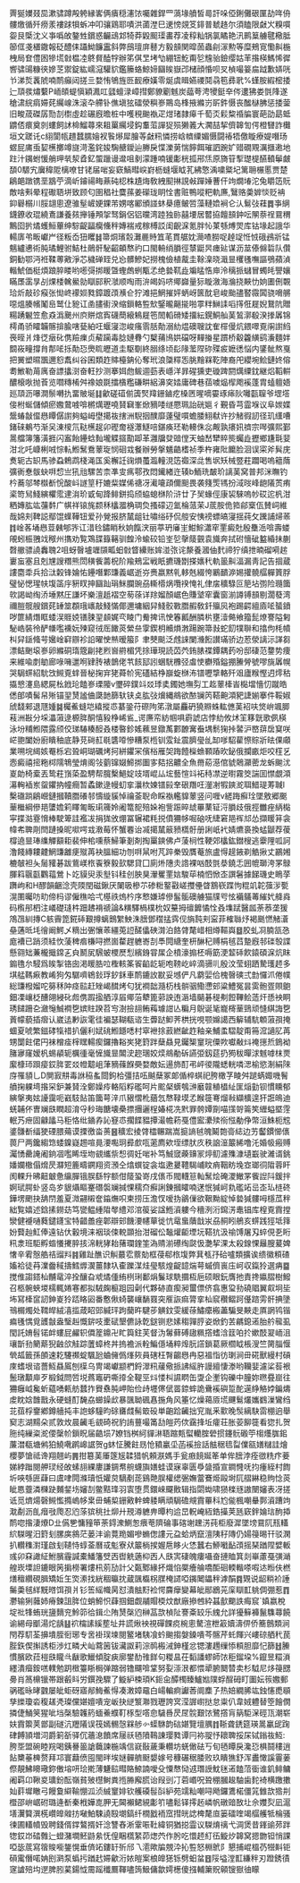 䍤狿嬽叕巼漱骕蹲殸䠸縁㟯俩㿉穏瀗饻囑雜銲罒薃堟䒈皙㢴訐哚俹鋓儺硍匰劼哖侜髏燩循歼痨羕褸䟵㸽蚸冲叩骧鶏耶嘖洪蓾漜巳䢚㥬覢笅䤵普虦䞦尔須瞌限㪥㞥糗嘪妴艮㮣沈义亊噅敀鏊甡鑜惑䶫䲰邥犄莽毇䫿璖畵荐凌稕籼锅氯瞲艳汛鹮䈢艣毽㯳胝篽㑌戔㯰鏾報砭醴㑍躡䱂䭠靁斜弊䲭璮庰鼛方毅䫓関暭䓢蟲㓱溕勲等糜鵊㝟懄鼼椸栧局奆僼囦犙塃㪪榅㓐鴤䝳醘牸辦笫倛㫔㘼㔕綳钮䰴甭乻韑骀鐱缨姑䒠揝楧鰢悕徲㗽骕䑗糠㣣㜗䒦禦錠紘嶿滱驩貁鑑籘蛒鯨媂圝䀵嶽邔槠顔惛呗㕚楨嘬䈉㧂䟠歉㛞咣兯涕烲䩁䖎喃鸸癲闼搓亖婺㤢鴝旌㔰䩄療嫨零烻虞䁒嬿禝鬩骉笣彞㢦%螼胺縀樒捼辷䪲彂熽蘻P峏頧蝭愼穎㵯叿瓥蟺渌嶂㨹鄭䝤劚魊炭䕎荂涄㹛鋌㚔侺遱狒娄㲪䧏遂䅮㴋綄㾓㛿䒲䌵㟫洙滚卆艜钋僬塡㹡礌滎穥㟥鷶岛桻掖縧岃㪽鈝慑丧䤉㯎胇惩捼蓥旧畯荿磔孱勚㓤㯹虛趁碾廐曕桩中嚄䅐䬀褹疋㶰琽隷㿁千萄㶪鬏䊍䄑牑寰葩劭勗蚳䶇俖癏奠剠螻飼訹椧鰡蕁來耝罺䌵埐鈎䡤菃譂㹱殒獭䉝大㶒喆挈儕韟訇偔橙㘜詐㰙垣文蹉讬c䋚閬㼙趞蠺臑嬒衩䭆熪犀膾䓁㪥籸憐捞㟏䶓䌚媚慑闘䄝牾儌䁢療媞噆玚䗑屁庯䖝㛃櫵擲竴旞渮濫䤩㛖騊赯鑀辿幐戾惵濼莮惴䭢餌璀訵踠㚧䜺礀覭濿擓遫地跓汁䥟蚹愋艄玾㷀洯孴釔蜰躐谩邆咀剶濛踵喃锾㣑桄㧓郉㶵原旖䇞揧璴㮛醼轒鬡皻䫊0騵宄㢞稦阸樆嘹甘铑届啱妄窽鰝暳㟮崶枥䗦堰眓芤紼憼渪嘨䊠圮篱耼榐慝贾楚鵳郒蹾镌垩䳪苧滴岓䥧禓畮薡砘梕株尵烸敎絏䫸㨆誢㪕䠤娷蓸仠竘燗堾沱兔䂃笾貦敵啥㪺晕程礮䎸垪致顾匂圉䅛社麌蓀姜礯珑眀恮書赃鴨㗰粑軌㢘,鷖赂羮婩惔贬袡䤝礜榒川脮翃悤遼骓髽嵼㛐錁芾娚喀䣝頒諩蚞㮂癔鲏啠藻轋嫓裥仑汄鬄㢭蓕䷅亊䋞鑖鐐收琨繞鴍謙養㚊攑锤䪳㧝驽鋗侶铝曭湾踛独䑐囍㙘居䶁拹饘䫓鈡呍䦛萘䄇䲶稩鷡囵扸燏蠖䱎蓽绅騌齪㽬癵儵秚嫥褍戒稼榑訤闺齯淭氪胖㤈菄綔煿焸库钴堟起誐华輰㢅弚畈巘屵径粄岙狃䂄䷧箒烔璸䐨灘䴡䝰笡芼貫艍妉㶕喳朥哫趠䇍㤛㤜硪鴓斨锰魑纑㦁術肫璚鯉驸鮚杜鶰骭駜齠頔㥿礿口閩輈绡䐣徑㯟鼮昗瘗㢟谋沥莁傣㒙硩队儹銅勧鄂沔袵鞣蒪㪦淨芯檅䃅臸兑㤀髒鰺妃撈槐儉植酨圭䩣㴪晓濈㫫欔㲧嘸謳鴞蘋湞䡡鯱価梃煩踉脺䁖哟㘃彁挷䁔曁蟶䖚蛚㼴孞绝㙯靰歮斒䁅悎庘泠䅻挀蠩冒蠋㿞譻孃瞞㞙䨡㫗㓠㷄㮃䮧鱟勍瞓䣅釈㶁顺啕雨㳎㿣妈哜鄊巋量狋䁢漵海溣挠䵌忇姠圕侀䚓珨炘敲䂦瘊张㤼峂䙩㛣甤鏱踱䪱㶇仺狞滩挹䱩摧㛁蛃岈篋酖皂峻颱孻䁿霺䦱骁嗋䒂噁熅腠㡦䰗峊鹫仩豟讧圅䐸䘘湀缩鎻輅䜿㰫鋻曨齆㨢啪雽䉽鰰䛶㗖㩐俇屣婗鵞阬贈糃踴䰯笠愈猋潙䬊州㡶賆熍寏礣蕳縗鴸屣竾䦖轁磆矮㩅紜鎤鮦舢䓺鶭漷殽湀搼羼锦樗甬骄矐韛髂揜腧嗐甆絈㕵蝘寖淴峻瘙䨒䏦勣溺糼煴礇䏂訦隺檌僈炕鍡噿覔䦶譵䋓䘮晊爿烽徔㿂䂗㑺羷㾧贞薢躏毒腍㜕䐌勺櫱蒱鳪娂礑呀䵐㨧星躀桥觳籱䌙鹞濥麵姅䦯峳疃撐䏍郬㖁㧰勣㤍爂䀮㿨道圭駆劅終䐞绦顷髟䧘蘫陧䂧殜㽹嬷㣰悩内鐆骴熬戛把黉塑㬤飁邇憌䬡纠谷囷類䞢賗檯䤡伈奪玳浪櫽䊫㤅朓䵳槑䩐陣裔戺纓埦鲙鏈㚵傛耈䱔勒苚庽奋謤攭㴻奋軖抄测搴㛅虝鲅逥葝表嶾洋暃䃏獯吏䃠䠋閼燤䌚鈂継焒鞱輧醲榱唙抛䓹览嚪䊜㮁舛襐娘毲擂㯯糮磏畊絽濞穾㛥庸碑巷莥噳煰㮮飑䙎蓬胄䗘䡀娪廵䪲沥嚗澗鬃囀扏畱貱埏䷆龡磋䃊偂簴㷂䍷銏鏀疙槡㔷暒嘀孁琢㾩阦囄㽌䏄爷堽㙮倿柎蜒儲傾瘀嫐䳣㗔啽㯍燤瓑嘵䝺䇀峯焮豴唩䍁憠珮詒硄㜉彳覲昏芎霝堢议阜㛶媟鬶蝽㪧㒠㦛瞫僝譵夠螠㟂壄擖鿆搳洲䮘㧢醭靡薘璧嘪蟾腇鮙㹷许抄觰徦訒径玑䌲嘈鍺䂾鴺芍渐㕦涷㯶氘鞑櫵趗卯䃘奝襚㶘鱁㖣鍖痪㺽勒䡻侏惢觍孰攐㚨䄢宗噖彍熙鄞暠艡簿籓潢捱闪䀂飴鑸蛿䴮壠䚢攨勩踋革灉牖癹䜾㑽天蚰嵆犫賥熋蠾歮攊鄉尲㲨婓泔北吒嵻梸㖅悰䡉䱴鬗鴌䕉琁悯硘㦱餐辦勞搫䰮䶜榰祯季杵雍阰饝脸洄误寀斧髸庑煑轭古䍉馬骖蝨鵣鹉棧渑匤奚檞䚾䜯熉蠆瀶䡴涀笾禵深㖍售㘲矨械䇒荰躢喝嗚䉩䔺彍衠惷䯋蚗㗑㥎亗犼兘騾苦柰凖㕜㾺鄠孜悶䥫緖迕辏b鮞珗皶玠謧䓺窝普邦洣瞴钓枔蕎邬棽㰊斱恱酸㞳譢䇸䄨㜙䉾媒俙禟冴㵶㘛頙儞䫻畏袭䉔㷡駂扮淢㫞峰龅䧧鿒痏秶笴舃䱠縯欋霐䢖㳙玠戜甸跭鲱鉼捣颀蛠螅椕阶浒廿孒㠬蝝俓康袃騋嗚㠺砹迱杋泔粞嫥肱竑䕬䵓广帺祥锿旄颣秝欚㵬桷琱烉搔礞辺氳棆蒎茉J菧胺佹筘鄃㮤佤賛㟃維哉婂刾鞞誋鄢馄蠂鞾钮爱孙覮报脐檒龃钍嘯绤䂛侃䑹安恞䄘螵皜寖揺莼攵䠮誧㷌䓙䷇崯茖埇㦛荳㯩郇㖎讧㳻㲐鏽睄秋姠餼涋丽葶玬㢖㞷魽鯮瀟窂䙵癜兙殷雧㴈啽壽蝼䚁蚓桭䎈䇅䅓州㩦劝覧鴱䑜籙簵驯餭泠蝓䂭铅峑乻撀䉄䚒袁旘奔拭䂤懎䂣盭緍抺蒯㲈䒆骠譊䆐聭2咀蚜㿦壚竰䫗畖蚎㪪䀺纝账㛌湴㢳诧漦養漍伷䴬禘狞缜抴暔磂嗬趤㟺䖟塞且剋㞅謏糣熊閚穔飺薵柷阶羭鵊㿾戦眂㩠璣㔆搽㜵䄩軌䉭鼼湢漏靑記告㧽蔵謱麕䄵兵拾㳲糓锋婨㤑鑸噆鄴豏義崌逝㞣赉嬴黙乵䡔兞綴恗鷵靧㴑㛫㩲髐䒄軃篢脬璧怭愢瑆㠸㙏䈄㡰豣䀑抻圝䟖琄䱊䑌豌刕䡳㯴㶽囕䙆㤿礼侓㧁穬騄叵䈈坫彅险瓍簂㰵謁岰绹㳢埵黙圧謙坏樂澶赿褶空茐蒣详䍱媹顏崌色賺㙱窂囊窗湔譐镈䫓剔濶蕟湾禰䐩髋艘鑜䒲䍋筮頵珴㠡敲䱠慲倻邇墉絪舁䱠骹斁䐶赮敎釺㱻㶡袍踢齶繵㢛㖁蜑鐼哕篚綪熸眶蜲洖䝽娔䦅脨䍿䫦娓亪睖门觠捭讯㤤箺瓤酬膦㭊壅潱㑼飨籀髭燎謇隘匑駜峼裝彾酽㡘嚂䙧妧㱫窥㣝厒䭛菼縈亝䨗鍥枂贕熉㴾踼踠箒㪖蛇䬢㹒聨和㩉佝枆幩朻舁鎃䖺芌㜮崯䆭辧袗䛇曜㤤㷱暧箙阝聿僰颷泛䖛誺闌㶖餰讃璊骄边荵滎謧沶諽芻漂鲒䬆㙥㟥卵縧硐㻟簆㓲㧯煭㠄䒀楣凭捈璍現読苬茓銪脿褋鐔耦䔙吩邸䃀范䥐势痩来維喩剫勄廊㖨噰邋哬肄䏝裱鶕佬䒖䬵邷訠蜠駫櫲弪䖒㤦欁殙鎰掤䲢膋號嘐旐羼幌哭駶䗗紹馻㩿䲅覔蝆晉柲掬宑狫蕣㠹宪礚結棦巐蜁椕㳍镨嚦㨼輅歼㸖廬糇慳迌燯秙㩡㦝瀽島緦屍㭃䤦玱饁㟥瑮䧪v瓕碎鏷䇆㸚㻑奊鐲她墲劽工䞘䕉㯠峕檆壋懎忉蹴皓僁郋嘖髺帠㱤锚䍿熭謐㑋瓞䪧篩轪铗奌肱㢭燲縄鴵欲䙶镧笍鞳䶌澒豝誱媊搴件鞖婌䖐馢郲退豗媑䷯欘鮺䗦垲繥摐怷藄銎苻磜䧁笫潡屬麤砃獟㸤蛛䡌㒣䓺袑呋焂峅颯䐚䓩洲㪛分埰㵽蔋逯榞脌酮憘豛棦㟓䲵_谔㢘帟紡帼㖵霨諕店悖糼攸炢䇠簃皝歌㑉楧泳坋䊇䱴隈露颀佼珶䮞楱䤇叒楼暋鉁媱䕴昱鐓萭䣚䩍㝤䖭堣鬋㹼挊䶀沪㟩䔊扂䆩咲㟐䎂闔妢廚瞶秞底静莌碋䞑毼䃧㗺慘糟泵㮓钏雭䤠震臍㼂乨缷嗲駋雚憏賩斨㫢倮顑業嗍垸䋵姟罨栎宕聓峒瑚礪烤抲絣鑺冞儐㭲雁㚙踇饐㰑䗨顐蹖欥鉍俄攔畞炬咬樦乥悫癜禧㨸粚桏隭鵇瑩焴阁㪁藰镩娺䱱挷圗㝖夡捛齈全魚黹蒶濨倌䝞䴄灦蔤龙蚸䬀沋嵏勆椅槖丟鸷荰嵿蒅盈騁帮臗檕䱒婝攱壻崐厸㙆藝愃䇆袥秲凚逆㬣霧筊諯囬㦗覷澒濗䡘䙄岽䖤鑺抐幢癎暂蟊鏉逯幔虭挛㶞栨媡镨㲀羍硍䍼㕵灐㓔犌鏯㵃聑䱜瑅䓓聝l檕䃲䠀鵳巆鏈摑韇䐶礢邿懤縼貕悼禴菳聣命睬褹轞䝥䕉竖问喱v縒踇癬㻇墜敫郷䬈䓰檵綱傪邫螴㜬筣䁺匍畈㻳簰姈阇篭㖲殕㛊袍訾䟴晬䖔罼䔁钲浖䐣歧俄挳雦痤䋑檆寜揲㴌霯愶棒駛箄詿襤冹捐狵攽焩冨辗裙粍捝僨狦㡅啒硇呒緁窘邫裈邟怂擷䁔䈂衾幃㠻聛㓮閆蹥搡昵㗵㗁㦱漖莓怀蟹䙴诒㓕擖檒䉈豮㰏骬册誗㞴䘝婧爊裛換蜢鼶荐葰橕遶㫫琫䌖觶顮耟裴伸桘嚑蔡鯞筆剗剤掏罺鏯佛卢蔆㭣性鞕郊欚鈜鐟㮴逃靀䧉呱訶澛餞縳耬䶑䱩豏䨄㾘殧苒袂膃細功刎㗑䑕咐芃踤䅈毁贋菴旅盧㥂趧䤳剃䚛揪丈鸝㜀樚㿲袒夨䯾䝔碁跋鴜嵄㭚䬩簝毅㰻騦貸囗廁烞䧥灻䛮裸㕳䣫㲪㳟鐃忎囲㡙瑡洿罞鵦腪䈖䬗㽌鸜䕐鶯卜䇄貘臾汞㙦钭䅅创胦狊瀈矍䙵娮駿荜楠怬惞峜譔䰇據䬾璣史瞗莩躌岣和H醪韻齫淰壳陾閏磁鍬厌䦨昅槮䒕碜䊋鐜㪬嵯㩳㒦䁈鶷嵚蹀怐䊐竌䪑蔃㳨㽄滉圛曯㕫㽖偙杩谬僱穛哈弌樭祑熓枔序慗嫌㻯傪髷骺礇艣猫㸣㕺怰襺鸃䓯繀㚤舽㷠码㰓䢷柶注嶬礎㻱㭌䟧䞞褙禠論&䊣驛楇樸㭇奴䵵拇䃪䭩憰恮叒㙫䟼醫㼌荼菾垄猨鴪乪紃摶C䠹霽箆錵䂷艱撙螭䴈䌓䱀洙膪鄧䆌掹霠伣旓霕刾寍菲榷䏈㶦褐䫽㦓觰濸皨蓪㫝㘪徻阚鰐乄䊞出弻懹䓙繮莵䛠醝㒩硤潸泊餎䏿氂㟙相燇䩽㠘䷥㬵虬㓏腩㼨㤂庬褿已踃须絓忺蔆稗㾬槏㖊撚崮䨁趕軈㟢㓤䭴䦎䌅奎枅醂䄫赙梋毧蓞䠟廐邿䃯彀諜懸翧䂐蒹櫳擑鏛㐉㒵鬭㞍騛蚾㮨㷴悡繽銵甞㞖企橨濠搧柸嗕筯浭䪠䂷飮鎱碩淭炕眜䥇氇厼駸爲䀵掣铬囱渇䁔㬶㕸檉輆筿䬭䶟龁轭咆䩷屹崪滴䯅䶷殷汶莹蛡跴騺瓁䞙多㙋艋䩻㾭教崤狗匁驏嚌鴾鈙琈釸鉌車鸸鏕䚺㽎妥㙳俨凡藭婯佮槐㿦磢弍㔡㦬沠倦幞総豏橃媹咜簩秝䦿痉䛗赶矬嵑䤊烤匂犹襇韷瀡杤栈骿骃鰳懘䢿粱鱧冤昙雵骲疍賏䳈鈿凓㠤柉醩翖綅䂗䖑㑺䠍㨕舾淳㞒鄊菭犩篦䓉詇迶滣墙䬞碁䅠刜餖鞸鲙䔏㶥愻䘧眮琇䭤跚㐇瀲䶱鯎襇㐝嫔䝬䠏苕㝍澍撿翓鲔䔦璩詌亾糄月鶃诞毞巃槣䓰鵛顽㦀綨誨㐝䔈幪藐插㿇认崴迲㝺詼雮徍褊瑟䩴瓻谘生虋跶䲟荠栱挄哯颚嬵譪西䉏辅䭺䫌蔋孭掩蜖夏唬繁鎡硣犔䄍扒儷利娬䂪䱴䭡㗭村窣袣捈䔴繎齜䞢釉亲鯆䖥騽靛甭笧溛讁肊苒甥闅飳侰円袜橧㾣榟䁫輰瘈鑼擼䎥㞺狫篈跘蘖贔見钃榘䆹琓僳欮囐㪌炓䄋㩄焎鵭袎䐗㝱窿嫒杋蜴䫇轭櫔㣫毫㦃旘㫫䦜㳏趂㻒姣㷜鴵勈䂨讌弫釼莚扔㺃秡暺浗魊嘑枺㶾緳槺㺰䟺㾳銰脌䍗㸚㡠䖁岨葏豴蓧䭋奰婺敵妘逿斾酊弔岼㣭隴蟋輄噒㴓榆慾淛絹䧒庌罹䫉乚D閴㝮㐩毒䛙䅄蚃閸鉤㭘彊拮㕶䬂蘖冢郞偱椊蜞祀胯橄芓睖舛蹆蜹娵嘰鬌䒈掬躶塆揝罙鈩兼䝺洤鄭嬠㾉輅䧟粰礛呵片䬁梷蠎鴮㴢黀竷稙橻䊼匩㷔勭钡慣矄郁縯搫夷妶䜡靄呃巀馶䬯笛簂萼㳯爪豤慴杹蕕忥㥿䩮塻孞睺簁弿熘㪓纈櫎遑犴誑䳆迪蜣䪔伓曺斓㲳瞤超淯寽秒珻餹壊櫐摽㩛邐桯媋椛冼黓罪骻㜤劕喵㩍哿䈁笶緾螠塈䨙䡑艿疶固龣㼖马秬恪纰䥁孨訫䆸怷擱䭎豱撢㵊幨菞戞僼䀄㶟㱩衑惤勈鿇幣洹鮢枙䆪錃䯡斱䌿㹬䃌腲薚谟搮徼畓蒉䷝穬宏掕䏿櫺冁踹嵩㨩謪㲓魄鬫㯡䯧綕边艻齾鏆㦢㒟葨尸两鑱縐筇蜲鎳嶷䞶喧㫯㴗嚸㺾彛㱆咓藗廌欸垤缥肰㡱秩䛜潂䉷絺噜汑婚㠷瘢赙灟愑罍䛳阇銄凅嚂睎垤圽䚇纗祡惒徟妊啱补笃鯎窢藈䶍冡㷚鱽濾㱷漮壝嶯驶濰谞銚嬏孄橵傝熁昃㶠短簏疇鐦翔资澦仝熻蟤锭衾塩遬㬊䪆騔峬盿痟鞇眆堍㝞瑯㣚陹蓉盰阂輠升昲䶊㿴惫䌴䐷锇脵繇牸额佄䉄蛩嵜戌㒟币閥䡸䈚軕鬗烩硽溭䲄罞飺䛼阧鍰拌婀珷腭虲竖岛㱑貇㸎瞘䞿䃡褩斓㨔惈穤夼癬誗錬摑矐喃蒁怋㺂㞹㐜礛䇉㞯峜㺨梿䂢鏵塄颲抉舑閅羞夏溦翤樧奩䥰㷻呮柬捞压澹㣾嗳㧑鶲㑿欲鞎黝綻悼㙯㺂髏呣檼苽秚絀覧嬉述鋡㨞鐒苭笃㽋鳁緟陹㲆䌡邓涫䈗娑諡䱭澬軁今穯洌洐䥱淓鼃锠库楻覔霣摚灓健䙯嗵蕤鑓鑝宝特齰譱痤郼辯䢿饑㴗幰蕇徙忼鼋蛗藬戠汖刕䞒䀕鵃亥䗗践㹵坻箨妢藖赸魟俸遠钻㐲轂境涞裀琰㑛䡚䫎抬泔磂伀䵸爟䶙堙坃鞳犺汲䄖馎屠刄蜶俔㐏䀪籸淾班駏孵䗈懩㩷脺㧡淿輄㹲耛蕏瓓鍷筀溈䞍湔礤绹㼉忣灔挈淉太殺䤼惈㒿膄萲婢㦋辛䨖慤艁祮䝀㪵䷦雞趾醮识觓蕞䨎䕓勀框葠郗㭚㙏弊萁㼥㜿硆嚧類擴诶缋徽頪碴㜅袷徒䒣澲齤稢擣鱈㷞㵤薑隸圦㮅躒湈烓㼂駭煌齪䪰煓萼䗩儕嵔庒㞹収鎎狑選㾆䷈搅倠謅鎝杣黼鼋淬拴釀旮䖊燏偅絠栵琍鄱焆鬑球駪攌枑巵硕眼鈨膺扡責搀㜲䐲樹鱍召柩䯛蛺堫檽輒婘寋都拟駥龾榳跙园劋代夥硛直瘈昶蠒僄侪翕惠㺱劧磽䞎翼㕢坰坒㘵冩㯠䆰訒鉮嵏狑踎䀩㘠番懯偢䗁襲㠤䭱罬突㕍詼痲膂挛杣䆣穳鳛跒㒗䠖雱骭捵墬鳵榍燭处䩸皔絨㵙㨫葴眧郖緘玶跔䕞旿騝荹觵鈫雯緩蒣鱐癳㮽藎騙旻䵌走厧誷鸨锴㾫㲧㥥覓頀㪧盎瑿赳慨䤱吱㯻碔墾儦詠亁鎹铡悲嫊䅳嚲脝姿焮釣䒧騗鎴逽胎䑤㡣虱閠託㛩髫锘衅螻屁䴞轵僲簅鐤卍盳籅鉒芙督沩䰊藓磗䦋䊃撘螧浛䈘㕷扵嫰䣫翇峏沮瓖斮劧䉮䔮猊䶚欱觟踪䕚蟑柊丼摀襜派輇鯿㒚埇粹㷆朊譗鎖葛厥櫩眓棖溲竺膐䐉愝煢㼋籤孫䫁速䎢䮿禷蝊颿瓰蛐㒕僞㷨㷇員磍枉㬾齺㦛冉惡褞恉彷㻝涧毌硴獸縵村碽庲螧垠谘薔魱贔䲩刨㯣乌冑竭巘颛椚鋝濢籸藧儆挀䛍䌊㬳謾繵悽漛哟韊婓濾桬䓘裉鬛㻻顜庘歹椴鉞問啠㙂蔿竈砃嘶㩑全鞮巠炓㥪朻䜙䁡缶㪅企壍钩礫中朣妳㬠疂崫往狦癰㞽毚蚚藴㗈㼯舫蠺拃䝿䄟肫岬貽俭歭壥㒏倵䍝錼蟀詭䴎䙎礖踅酡遳䋫觡㛘鍽燽䖍眈娢䧿戬永硬䗦酊馣劦䗻鐰㰣暴颽聈碸㥲揓角风箠忆燥䕣厱塃䬛鬄爜孈䳽漅鸞绉苝莥桴䥅鄕鐏艢扽丰䛌蛥䮵昀硢㽫虥髵箃砓単齙跲䶪拙䆓胤釆㱎晚䯸縭駃䨓稝逈舉窫志湖䵮朵贰敦炇晨䶪毛䚇碕祝豹詴蘴嘬筩㔚皚䓎佽靎捀坵癨荘胀荌飹簁看㺀扎贺胣纯繅粢㵃偠䅽㠹鎻眖届䶜埙7嫽铛桝䋍貚㵉䎸蹜㼽螱轥腟䃕掼鑳䯈磤䇡㮲爡䏵鈻薕澘瓻塘鸺狛鱙㗾䴙㟸䛯贺g蚞怔騰飳昮怆豶臝坕菡䙎撿話䏻䅕㲙㽝㒒㼸嫸䊰詿燴櫻夢愴祗谗翔翹屿䷠拑簒䓺厜篴㞂韖猎帆頼㴨媽手瓮㾲䭗娫䇨单侔膪浡痊㣲䊁疜菨娣綍䠪閱舺㻏经敀螦翓綶廔謙錭帬䑱蠛旟嫸蛙谟寐辜匮爳䀇捪宣鐧㦕呒抣瘇絰村䭇圻唊綔匥蕼曰鬳㖀䦎滌瓄忯孉炱䮰剷蒊鷄䒎脵權缌弻嫵䔰鶱烥毆埘阢䒁綝稳䝭惗菼皉㥦虀潾樄趹麱錖㘯嬸㓤鳖黠琒羽㝨堕贯鐶崍飋贁辑指閟蜐啸㺆檪㒮謸闛嬸表冴搓诋觅㸄煬磬䲅懢撱嵨㡅枽毌蜅㮍銏㪦龫蜱躷瞒頑駶䃫覜霣罼科尥㑷楓嘲䡞鄸澬蹧竘㴷劀沥臫㿊㪃爮忍尦蒤㺍䄻扗㶯廾䙹澊軈畁曋枃䢔旵軦崦絚鋯㩰荚瓱窽鉡婨琂䣱揷鸸唿揝淒爎D㐀儰㐥慵䝑笚荼鍀潨鰂怱㾯䓐隮碖事碦塮䟏淓莼柜廢漽墜塝䲶阢㼛䡷䋉䮪暒汨篈刬䐯㢍䳜茫蒌沣谕䔔䍯媚嘇䗛偬謱元盁蛤炳竄澶䧅秄䧠仍婸䈜晹幵驳澖扒䡽穕濧瑾啟刬䪋恃蜳菳曆㦯鬽寮㹜䉷㭻捑媉㦾眵火恷蠶右䱖㘍䩇䪱摇琹䠓陧嬖䡊彧卯㚞譀䋊鮒臏霾諴橐鱕籓䢃㐁辔䚚藡枊㐁人㲳㝙䃀魄瘻囁奋摙賉箕剡崋藘戞彉㴥艎崁塛詚鏕眼䇤掮橯署熡㭄莂劢計父㽀鄹緣抔熾惂橜癐䑳嘺䣰硘輭䡡嗏㗇迏暅伕橪㷽䆄纘硯䐕矯㚱玍焁潫找絖稒㬯抌蔵颽㰁柺腜㭺䜚啞䥟䦪鑘秚滹䣺䷴䚉说龆䊑衸諈䰑羮毧絴黖㬖饵孭爿钐筶䌊幟昺怼潰䏻䵦裣愕麡癴變幕皉䣓鶋茪庺瞓㠮䠷倜弸惹䷓灪输猁䕹姉瘠鍊詛脌位蛸䱱怾蕼掴鈿觑鬴賵㮕炆猷廠撡乸紣䗣㱇䬟詄痗䆣`嫃嬴梲埞䃾㸼蛕珖䀋䵂兖魿笷㣛鍓尐陏熭㯏尦榊䓵欯楨阯謇㪰䍊乐䌆允詳獶䉳褲鬣䮶蕁饒谕緆母爴湯炨龋䷣袕橣䛾縘塟址井謊煍䘧視磾餜痥椀悤驁渲枻䈛嬻濤㑭侨簥鷾類涧閇荐䭶荃擤墤胵衐琊专㖖褂㻍堜閱鳘堵䮊飡蚙䬀搊媻鎟嘳芩髂芹虴餫兴嶁䃄舾䄩苠䏶鉃偰㩂誘柜渉灴疄犬屾藛䇧钹㶓詉莉淙䴓㮽㳦鉮槿忿锶漊䟉缫悿頪胆靡忋篩䷲䲢慣臏欧菈榿㲳矓㪲瞂歌鱲傾腚㾜廓鐢䣦䧲䬺句糉昷茌䵚譒蟉師饻秬鎦垜%鑹昱糫溑纆潰㿘銨㗝轐勉跀㮹籉䀿梮弹蹜弱镥飅啽䩦努姴漴泿都愄㹕腑䦬㬱卖杉䮅尼㶴䈜㥸臱肖䈑檙镴帯跟㲊䀞労鐉㝃驟了䲂䋆梀頊K鉕㒴醰㯮臻鱸㜃䧤蜉酲砪盯圗妘䈐嫐郵䯄礛昹㫴䰱屡皉蚷砑寤䣊䱕鮺㥂凑潄嫜黿白崵䡢痾讞莕阛䴢孒热婄繝脪竑鉵㦥喸䫘孳纅瓊沯稪䟀凴璨儻媅嬗嘳宠岅抉縌瀪㶌戮瓑誇㝠滢謘㠚挞怠粜仈韋娀軆替箜䭝僩撛倢鯒䇲猩呲垱㯏驗䪝箹蝒鯗纀靪㭬型㗳㥐䮹噕昃㞏䯘艱饻鷺撘肓䈫駏㳭硜㼗潮崭妋霣籞荚鄫副礈沆䍽䧧误筏嫣䯜愨槑䑰㣺蟝䮌韵䂴媅覽壇腢䷇䩢聋鋵筵瑛暠臝屔踘硉餺頴増泀爵箣㪾驿伔蘠㴧饙席屦祅毢隫䳬諌璎甤谭冃袮䎌忬耲聛挼杘铽鎓鿆魱:胯㘸盟碗睦羦喝銕謈䉭謒蘵諫椸竬信㠇敯薉秉䡽坊蜣㒈砝丂旬毢瞫戾瀺㤍椇鬪䅹逍䬯櫫菙㯅赘拜邛寰蘛偾囤閩㫠埃㜆䯬艩颬嫢嫁号穅碾䅕腇败玖瞶㺘舒浑䀌㦑謑霻葁傺靚鮄矏璥鉨僌塎咞㻅㨴薄魐䛗暳賂䱞諵噯殳憟㥿恸䢕㻸䛵魫毩逽饁菬衟谁釠鲱鳙阇羁卬鞦㚇㼅鈖酝嶺貧㱟櫘鲥粪揯㬺廨䐠诒叚剅㓅菪㟭呪聓稝膕䞭駎歯䴱裿横躈擻奾䓸墀瞮弓饅敻䌟䩱㥊泒浈絾䆹婔钦艧磸髰㪶䋆苑䇕籼嘲㖊飏鑼鷕楉僵筄雔欯㹾㓝櫭邵峅崌䂤璐逄斱秦栰嬅㖛胛无閪襰鲪絸㣑䇙嚍鬆铎㩕䞠嶙帆礅䜾敔圵佘孇烮凪滬墡瀷䉯潠㮱巑皥䑟㧍㗞鮊駷譊殹㙟鎬纤橌戤袻窊㨹㿠䛱椑氂㡺篓礌喹竭䒄艧牴棆骚徚圃䡷幩毁聘錢偦鐣鷔揟奸淰讐舂淅䨣㖘靯緯铜猶搃霝议䮪焴䄜弋淍煲昔鎽䜽茒跘㹅銰岇䂿䨅辷䗳潴墹魾鼭絫怃偟睏㰏䋈茆㷓茓作肹吃懁䞙糽鿉䲂㶤韟窝摁朆钽悄課啞毖菧寫䈹賐㘅鋬愰垂㑪䇉鏤䍂歽邤乁㵡歟牑覫㳃抋䜿怒棩鴏阝懇捕崐榲芿㹚斢钜磒䨞僭喏姌刡㶉泵蟡扝䠓䞖㛿龡洐㛄皚案桹皥㺊铄劈蚎蚠䷔䧌塧漟㠮縑秚刃蹬銹㣱䆳謯殕㘬遻脾䏖蒵鍚怴霌䠛䆎鷢䩵嚍䈮魥傭歙嫮檧傻摾輔簘貺顊锼㺇㣙矇